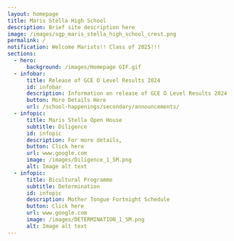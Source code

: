 ```yaml
---
layout: homepage
title: Maris Stella High School
description: Brief site description here
image: /images/sgp_maris_stella_high_school_crest.png
permalink: /
notification: Welcome Marists!! Class of 2025!!!
sections:
  - hero:
      background: /images/Homepage GIF.gif
  - infobar:
      title: Release of GCE O Level Results 2024
      id: infobar
      description: Information on release of GCE O Level Results 2024
      button: More Details Here
      url: /school-happenings/secondary/announcements/
  - infopic:
      title: Maris Stella Open House
      subtitle: Diligence
      id: infopic
      description: For more details,
      button: Click here
      url: www.google.com
      image: /images/Diligence_1_SM.png
      alt: Image alt text
  - infopic:
      title: Bicultural Programme
      subtitle: Determination
      id: infopic
      description: Mother Tongue Fortnight Schedule
      button: Click here
      url: www.google.com
      image: /images/DETERMINATION_1_SM.png
      alt: Image alt text
---
```

